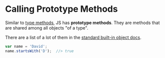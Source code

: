 # Calling Prototype Methods

Similar to [type methods](/notes/py-type-methods-calling.md), JS has **prototype methods**.
They are methods that are shared among all objects "of a type".

There are a list of a lot of them in the [standard built-in object docs](https://developer.mozilla.org/en-US/docs/Web/JavaScript/Reference/Global_Objects).

```js
var name = 'David';
name.startsWith('D');  //> true
```
